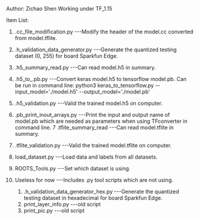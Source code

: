 Author: Zichao Shen
Working under TF_1.15

Item List:
1.  .cc_file_modification.py                ---Modify the header of the model.cc converted from model.tflite.
2.  .h_validation_data_generator.py         ---Generate the quantized testing dataset (0, 255) for board Sparkfun Edge.
3.  .h5_summary_read.py                     ---Can read model.h5 in summary.
4.  .h5_to_.pb.py                           ---Convert keras model.h5 to tensorflow model.pb. Can be run in command line: python3 keras_to_tensorflow.py --input_model='./model.h5' --output_model='./model.pb'
5.  .h5_validation.py                       ---Valid the trained model.h5 on computer.
6.  .pb_print_inout_arrays.py               ---Print the input and output name of model.pb which are needed as parameters when using TFconverter in command line.
7   .tflite_summary_read                    ---Can read model.tflite in summary.
8.  .tflite_validation.py                   ---Valid the trained model.tflite on computer.
9.  load_dataset.py                         ---Load data and labels from all datasets.
10. ROOTS_Tools.py                          ---Set which dataset is using.
    
11. Useless for now                         ---Includes .py tool scripts which are not using.
    1.  .h_validation_data_generator_hex.py     ---Generate the quantized testing dataset in hexadecimal for board Sparkfun Edge.
    2.  print_layer_info.py                     ---old script 
    3.  print_pic.py                            ---old script 
